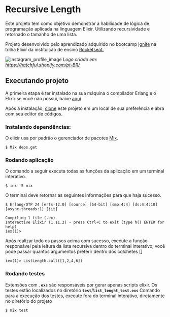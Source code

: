 # Recursive Length
Este projeto tem como objetivo demonstrar a habilidade de lógica de programação aplicada na linguagem Elixir. Utilizando recursividade e retornado o tamanho de uma lista. 

Projeto desenvolvido pelo aprendizado adquirido no bootcamp <a href="https://help.rocketseat.com.br/hc/pt-br/sections/1500000466461-Ignite">Ignite</a> na trilha Elixir da instituição de ensino <a href="https://rocketseat.com.br/">Rocketseat.<a>

![instagram_profile_image](https://user-images.githubusercontent.com/56320849/118588503-e02bfa80-b774-11eb-8039-1e7643bccf80.png)
<em>Logo criado em: https://hatchful.shopify.com/pt-BR/ </em>

## Executando projeto
A primeira etapa é ter instalado na sua máquina o compilador Erlang e o Elixir se você não possui, baixe <a href="https://elixir-lang.org/install.html">aqui</a>

Após a instalação, <a href="https://github.com/barretot/list-length-elixir">clone</a> este projeto em um local de sua preferência e abra com seu editor de códigos. 

### Instalando dependências:
O elixir usa por padrão o gerenciador de pacotes <a href="https://elixirschool.com/pt/lessons/basics/mix/">Mix</a>.

```
$ Mix deps.get 
```

### Rodando aplicação
O comando a seguir executa todas as funções da aplicação em um terminal interativo.
```
$ iex -S mix
```
O terminal deve retornar as seguintes informações para que haja sucesso.
```
$ Erlang/OTP 24 [erts-12.0] [source] [64-bit] [smp:4:4] [ds:4:4:10] [async-threads:1] [jit]

Compiling 1 file (.ex)
Interactive Elixir (1.11.2) - press Ctrl+C to exit (type h() ENTER for help)
iex(1)> 
```
Após realizar todo os passos acima com sucesso, execute a função responsável pela leitura da lista recursiva dentro do terminal interativo, você pode passar quantos argumentos preferir dentro dos colchetes []
```
iex(1)> ListLength.call([1,2,4,6])
```
### Rodando testes
Extensões com **`.exs`** são responsáveis por gerar apenas scripts elixir.
Os testes estão localizados no diretório **`test`**/**`list_lenght_test.exs`**
Comando para a execução dos testes, execute fora do terminal interativo, diretamente no diretório do projeto
```
$ mix test
```

